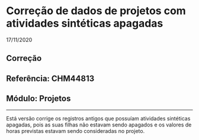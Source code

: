 # Correção de dados de projetos com atividades sintéticas apagadas
17/11/2020
## Correção
## Referência: CHM44813
## Módulo: Projetos
***

Está versão corrige os registros antigos que possuíam atividades sintéticas apagadas, pois as suas filhas não estavam sendo apagados e os valores de horas previstas estavam sendo consideradas no projeto.